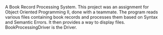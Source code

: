 A Book Record Processing System. This project was an assignment for Object Oriented Programming II, done with a teammate. 
The program reads various files containing book records and processes them based on Syntax and Semantic Errors. 
It then provides a way to display files. BookProcessingDriver is the Driver.
